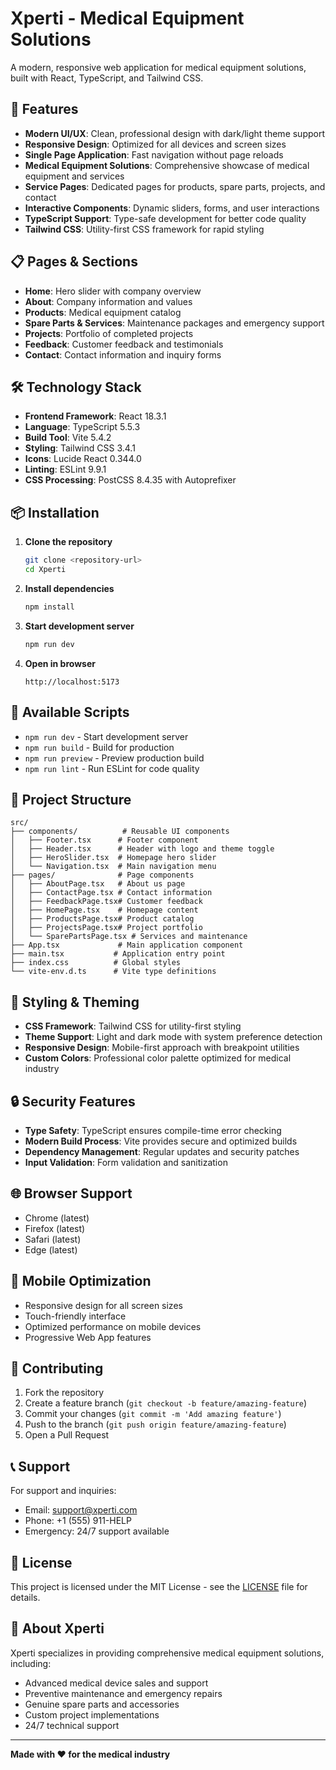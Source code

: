 # Xperti - Medical Equipment Solutions

A modern, responsive web application for medical equipment solutions, built with React, TypeScript, and Tailwind CSS.

## 🚀 Features

- **Modern UI/UX**: Clean, professional design with dark/light theme support
- **Responsive Design**: Optimized for all devices and screen sizes
- **Single Page Application**: Fast navigation without page reloads
- **Medical Equipment Solutions**: Comprehensive showcase of medical equipment and services
- **Service Pages**: Dedicated pages for products, spare parts, projects, and contact
- **Interactive Components**: Dynamic sliders, forms, and user interactions
- **TypeScript Support**: Type-safe development for better code quality
- **Tailwind CSS**: Utility-first CSS framework for rapid styling

## 📋 Pages & Sections

- **Home**: Hero slider with company overview
- **About**: Company information and values
- **Products**: Medical equipment catalog
- **Spare Parts & Services**: Maintenance packages and emergency support
- **Projects**: Portfolio of completed projects
- **Feedback**: Customer feedback and testimonials
- **Contact**: Contact information and inquiry forms

## 🛠️ Technology Stack

- **Frontend Framework**: React 18.3.1
- **Language**: TypeScript 5.5.3
- **Build Tool**: Vite 5.4.2
- **Styling**: Tailwind CSS 3.4.1
- **Icons**: Lucide React 0.344.0
- **Linting**: ESLint 9.9.1
- **CSS Processing**: PostCSS 8.4.35 with Autoprefixer

## 📦 Installation

1. **Clone the repository**
   ```bash
   git clone <repository-url>
   cd Xperti
   ```

2. **Install dependencies**
   ```bash
   npm install
   ```

3. **Start development server**
   ```bash
   npm run dev
   ```

4. **Open in browser**
   ```
   http://localhost:5173
   ```

## 🔧 Available Scripts

- `npm run dev` - Start development server
- `npm run build` - Build for production
- `npm run preview` - Preview production build
- `npm run lint` - Run ESLint for code quality

## 📁 Project Structure

```
src/
├── components/          # Reusable UI components
│   ├── Footer.tsx      # Footer component
│   ├── Header.tsx      # Header with logo and theme toggle
│   ├── HeroSlider.tsx  # Homepage hero slider
│   └── Navigation.tsx  # Main navigation menu
├── pages/              # Page components
│   ├── AboutPage.tsx   # About us page
│   ├── ContactPage.tsx # Contact information
│   ├── FeedbackPage.tsx# Customer feedback
│   ├── HomePage.tsx    # Homepage content
│   ├── ProductsPage.tsx# Product catalog
│   ├── ProjectsPage.tsx# Project portfolio
│   └── SparePartsPage.tsx # Services and maintenance
├── App.tsx             # Main application component
├── main.tsx           # Application entry point
├── index.css          # Global styles
└── vite-env.d.ts      # Vite type definitions
```

## 🎨 Styling & Theming

- **CSS Framework**: Tailwind CSS for utility-first styling
- **Theme Support**: Light and dark mode with system preference detection
- **Responsive Design**: Mobile-first approach with breakpoint utilities
- **Custom Colors**: Professional color palette optimized for medical industry

## 🔒 Security Features

- **Type Safety**: TypeScript ensures compile-time error checking
- **Modern Build Process**: Vite provides secure and optimized builds
- **Dependency Management**: Regular updates and security patches
- **Input Validation**: Form validation and sanitization

## 🌐 Browser Support

- Chrome (latest)
- Firefox (latest)
- Safari (latest)
- Edge (latest)

## 📱 Mobile Optimization

- Responsive design for all screen sizes
- Touch-friendly interface
- Optimized performance on mobile devices
- Progressive Web App features

## 🤝 Contributing

1. Fork the repository
2. Create a feature branch (`git checkout -b feature/amazing-feature`)
3. Commit your changes (`git commit -m 'Add amazing feature'`)
4. Push to the branch (`git push origin feature/amazing-feature`)
5. Open a Pull Request

## 📞 Support

For support and inquiries:
- Email: support@xperti.com
- Phone: +1 (555) 911-HELP
- Emergency: 24/7 support available

## 📄 License

This project is licensed under the MIT License - see the [LICENSE](LICENSE) file for details.

## 🏥 About Xperti

Xperti specializes in providing comprehensive medical equipment solutions, including:
- Advanced medical device sales and support
- Preventive maintenance and emergency repairs
- Genuine spare parts and accessories
- Custom project implementations
- 24/7 technical support

---

**Made with ❤️ for the medical industry**
